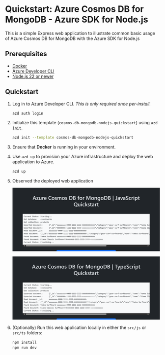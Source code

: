 <!--
---
page_type: sample
name: "Quickstart: Azure Cosmos DB for MongoDB and Azure SDK for Node.js"
description: This is a simple Express  web application to illustrate common basic usage of Azure Cosmos DB for MongoDB and the Azure SDK for Node.js.
urlFragment: template
languages:
- typescript
- javascript
- azdeveloper
products:
- azure-cosmos-db
---
-->

# Quickstart: Azure Cosmos DB for MongoDB - Azure SDK for Node.js

This is a simple Express web application to illustrate common basic usage of Azure Cosmos DB for MongoDB with the Azure SDK for Node.js

## Prerequisites

- [Docker](https://www.docker.com/)
- [Azure Developer CLI](https://aka.ms/azd-install)
- [Node.js 22 or newer](https://nodejs.org/)

## Quickstart

1. Log in to Azure Developer CLI. *This is only required once per-install.*

    ```bash
    azd auth login
    ```

1. Initialize this template (`cosmos-db-mongodb-nodejs-quickstart`) using `azd init`.

    ```bash
    azd init --template cosmos-db-mongodb-nodejs-quickstart
    ```

1. Ensure that **Docker** is running in your environment.

1. Use `azd up` to provision your Azure infrastructure and deploy the web application to Azure.

    ```bash
    azd up
    ```

1. Observed the deployed web application

    ![Screenshot of the deployed JavaScript web application.](assets/web-js.png)

    ![Screenshot of the deployed TypeScript web application.](assets/web-ts.png)

1. (Optionally) Run this web application locally in either the `src/js` or `src/ts` folders:

    ```bash
    npm install
    npm run dev
    ```
